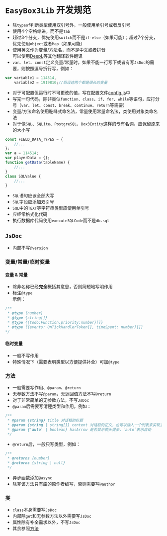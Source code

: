 # `EasyBox3Lib` 开发规范
- 除`typeof`判断类型使用双引号外，一般使用单引号或者反引号
- 使用4个空格缩进，而不是`Tab`
- 超过3个分支，优先使用`switch`而不是`if-else`（如果可能）；超过7个分支，优先使用`object`或者`Map`（如果可能）
- 使用英文作为变量/方法名，而不是中文或者拼音  
  可以使用[DeepL](www.deepl.com/translator)等其他翻译软件翻译
- `var`、`let`、`const`定义变量/常量时，如果不能一行写下或者有写`JsDoc`的需要，则按照逗号折行写，例如：
```javascript
var variable1 = 114514,
    variable2 = 1919810;//假设这两个都是很长的变量
```
- 对于可配置但运行时不可更改的值，写在配置文件[config.js](./script/config.js)中
- 写完一句代码，除非类似`function`、`class`、`if`、`for`、`while`等语句，应打分号（`var`、`let`、`const`、`break`、`continue`、`return`等需要）
- 变量/方法命名使用驼峰式命名法，常量使用常量命名法，类使用对象类命名法
- 对于像`SQL`、`SQLite`、`PostgreSQL`、`Box3Entity`这样的专有名词，应保留原来的大小写
```javascript
const FIELD_DATA_TYPES = {
    //...
};
var a = 114514;
var playerData = {};
function getData(tableName) {
    //...
}
class SQLValue {
    //...
}
```
- `SQL`语句应该全部大写
- `SQL`字段应添加双引号
- `SQL`中的`TEXT`等字符串类型应使用单引号
- 应经常格式化代码
- 执行数据库代码使用`executeSQLCode`而不是`db.sql`
## `JsDoc`
- 内部不写`@version`
### 变量/常量/临时变量
#### 变量 & 常量
- 除非名称已经**完全**概括其意思，否则简短地写明作用
- 标注`@type`  
  示例：
```javascript
/**
 * @type {number}
 * @type {string[]}
 * @type {{todo:Function,priority:number}[]}
 * @type {{events: OnTickHandlerToken[], timeSpent: number}[]}
*/
```
#### 临时变量
- 一般不写作用
- 特殊情况下（需要表明类型以方便提供补全）可加`@type`
### 方法
- 一般需要写作用、`@param`、`@return`
- 无参数方法不写`@param`，无返回值方法不写`@return`
- 对于非常简单的无参数方法，不写`JsDoc`
- `@param`后需要写清楚类型和作用，例如：
```javascript
/**
 * @param {string} title 对话框的标题
 * @param {string | string[]} content 对话框的正文，也可以输入一个列表来实现多个对话框依次弹出
 * @param {'auto' | boolean} hasArrow 是否显示箭头提示，`auto`表示自动
 */
```
- `@return`后，一般只写类型，例如：
```javascript
/**
 * @returns {number}
 * @returns {string | null}
 */
```
- 异步函数添加`@async`
- 除非该方法只有库的原作者编写，否则需要写`@author`
### 类
- `class`本身需要写`JsDoc`
- 内部除`get`和无参数方法以外需要写`JsDoc`
- 属性除有补全需求以外，不写`JsDoc`
- 其余参照[方法](#方法)